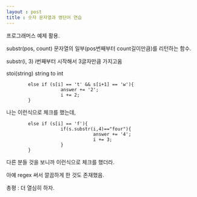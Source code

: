 ```yaml
---
layout : post
title : 숫자 문자열과 영단어 연습
---
```


프로그래머스 예제 활용.

  substr(pos, count) 문자열의 일부(pos번째부터 count길이만큼)를 리턴하는 함수.

  substr(i, 3) i번째부터 시작해서 3글자만큼 가지고옴

  stoi(string) string to int

            else if (s[i] == 't' && s[i+1] == 'w'){         
                        answer += '2';
                        i += 2;
            }

  나는 이런식으로 체크를 했는데,

            else if (s[i] == 'f'){
                        if(s.substr(i,4)=="four"){
                                    answer += '4';
                                    i += 3;
                        }
            }

  다른 분들 것을 보니까 이런식으로 체크를 했더라.

  아예 regex 써서 깔끔하게 한 것도 존재했음.

  총평 : 더 열심히 하자.
